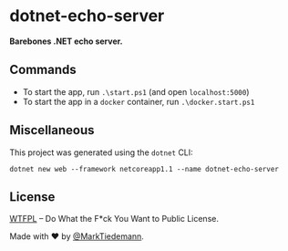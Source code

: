 # dotnet-echo-server

**Barebones .NET echo server.**

## Commands

- To start the app, run `.\start.ps1` (and open `localhost:5000`)
- To start the app in a `docker` container, run `.\docker.start.ps1`

## Miscellaneous

This project was generated using the `dotnet` CLI:

```
dotnet new web --framework netcoreapp1.1 --name dotnet-echo-server
```

## License

[WTFPL](http://www.wtfpl.net/) – Do What the F*ck You Want to Public License.

Made with :heart: by [@MarkTiedemann](https://twitter.com/MarkTiedemannDE).